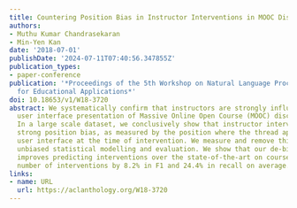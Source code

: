 ```yaml
---
title: Countering Position Bias in Instructor Interventions in MOOC Discussion Forums
authors:
- Muthu Kumar Chandrasekaran
- Min-Yen Kan
date: '2018-07-01'
publishDate: '2024-07-11T07:40:56.347855Z'
publication_types:
- paper-conference
publication: '*Proceedings of the 5th Workshop on Natural Language Processing Techniques
  for Educational Applications*'
doi: 10.18653/v1/W18-3720
abstract: We systematically confirm that instructors are strongly influenced by the
  user interface presentation of Massive Online Open Course (MOOC) discussion forums.
  In a large scale dataset, we conclusively show that instructor interventions exhibit
  strong position bias, as measured by the position where the thread appeared on the
  user interface at the time of intervention. We measure and remove this bias, enabling
  unbiased statistical modelling and evaluation. We show that our de-biased classifier
  improves predicting interventions over the state-of-the-art on courses with sufficient
  number of interventions by 8.2% in F1 and 24.4% in recall on average.
links:
- name: URL
  url: https://aclanthology.org/W18-3720
---
```

